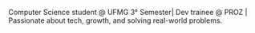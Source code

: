 Computer Science student @ UFMG 3° Semester| Dev trainee @ PROZ | Passionate about tech, growth, and solving real-world problems.
<!---
MarneyMelo/MarneyMelo is a ✨ special ✨ repository because its `README.md` (this file) appears on your GitHub profile.
You can click the Preview link to take a look at your changes.
--->
